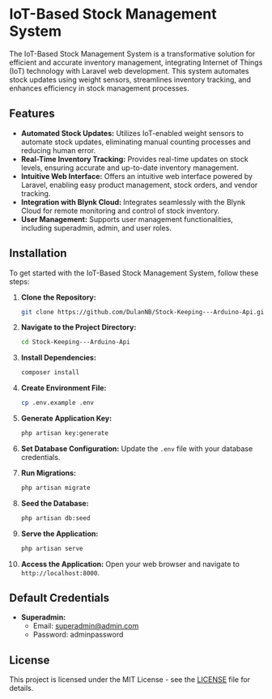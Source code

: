 
# IoT-Based Stock Management System

The IoT-Based Stock Management System is a transformative solution for efficient and accurate inventory management, integrating Internet of Things (IoT) technology with Laravel web development. This system automates stock updates using weight sensors, streamlines inventory tracking, and enhances efficiency in stock management processes.

## Features

- **Automated Stock Updates:** Utilizes IoT-enabled weight sensors to automate stock updates, eliminating manual counting processes and reducing human error.
- **Real-Time Inventory Tracking:** Provides real-time updates on stock levels, ensuring accurate and up-to-date inventory management.
- **Intuitive Web Interface:** Offers an intuitive web interface powered by Laravel, enabling easy product management, stock orders, and vendor tracking.
- **Integration with Blynk Cloud:** Integrates seamlessly with the Blynk Cloud for remote monitoring and control of stock inventory.
- **User Management:** Supports user management functionalities, including superadmin, admin, and user roles.

## Installation

To get started with the IoT-Based Stock Management System, follow these steps:

1. **Clone the Repository:**
   ```bash
   git clone https://github.com/DulanNB/Stock-Keeping---Arduino-Api.git
   ```

2. **Navigate to the Project Directory:**
   ```bash
   cd Stock-Keeping---Arduino-Api
   ```

3. **Install Dependencies:**
   ```bash
   composer install
   ```

4. **Create Environment File:**
   ```bash
   cp .env.example .env
   ```

5. **Generate Application Key:**
   ```bash
   php artisan key:generate
   ```

6. **Set Database Configuration:**
   Update the `.env` file with your database credentials.

7. **Run Migrations:**
   ```bash
   php artisan migrate
   ```

8. **Seed the Database:**
   ```bash
   php artisan db:seed
   ```

9. **Serve the Application:**
   ```bash
   php artisan serve
   ```

10. **Access the Application:**
    Open your web browser and navigate to `http://localhost:8000`.

## Default Credentials

- **Superadmin:**
  - Email: superadmin@admin.com
  - Password: adminpassword

## License

This project is licensed under the MIT License - see the [LICENSE](LICENSE) file for details.


